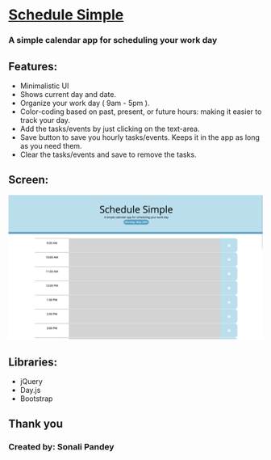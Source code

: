 # [Schedule Simple](https://sonali-pandey.github.io/schedule-simple/)
### A simple calendar app for scheduling your work day

## Features:
* Minimalistic UI
* Shows current day and date.
* Organize your work day ( 9am - 5pm ).
* Color-coding based on past, present, or future hours: making it easier to track your day.
* Add the tasks/events by just clicking on the text-area.
* Save button to save you hourly tasks/events. Keeps it in the app as long as you need them.
* Clear the tasks/events and save to remove the tasks.

## Screen:
![](./assets/images/schedule-simple-screen.png)

## Libraries:
* jQuery
* Day.js
* Bootstrap

## Thank you
### Created by: Sonali Pandey
